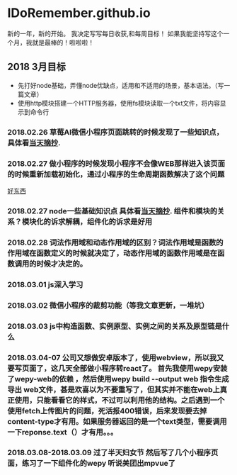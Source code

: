 # IDoRemember.github.io
新的一年，新的开始。
我决定写写每日收获,和每周目标！
如果我能坚持写这个一个月，我就是最棒的！啦啦啦！
## 2018 3月目标 
- 先打好node基础，弄懂node优缺点，适用和不适用的场景，基本语法。（写一篇文章）
- 使用http模块搭建一个HTTP服务器，使用fs模块读取一个txt文件，将内容显示到命令行
### 2018.02.26 草莓AI微信小程序页面跳转的时候发现了一些知识点，具体看[当天摘抄](https://idoremember.github.io/%E5%BE%AE%E4%BF%A1%E5%B0%8F%E7%A8%8B%E5%BA%8F%E9%A1%B5%E9%9D%A2%E8%B7%B3%E8%BD%AC%E4%B8%89%E7%A7%8D%E6%96%B9%E5%BC%8F%E7%9A%84%E5%8C%BA%E5%88%AB/).
### 2018.02.27 做小程序的时候发现小程序不会像WEB那样进入该页面的时候重新加载初始化，通过小程序的生命周期函数解决了这个问题
[好东西](https://segmentfault.com/a/1190000013331105?utm_source=index-hottest#articleHeader20)
### 2018.02.27 node一些基础知识点 具体看[当天摘抄](https://idoremember.github.io/Node.js%E7%9A%84%E4%B8%80%E4%BA%9B%E5%9F%BA%E7%A1%80%E6%A6%82%E5%BF%B5/). 组件和模块的关系？模块化的诉求解耦，组件化的诉求是好用
### 2018.02.28 词法作用域和动态作用域的区别？词法作用域是函数的作用域在函数定义的时候就决定了，动态作用域的函数作用域是在函数调用的时候才决定的。
### 2018.03.01 js深入学习
### 2018.03.02 微信小程序的裁剪功能（等我文章更新，一堆坑）
### 2018.03.03 js中构造函数、实例原型、实例之间的关系及原型链是什么
### 2018.03.04-07 公司又想做安卓版本了，使用webview，所以我又要写页面了，这几天全部做小程序转react了。 首先我使用wepy安装了wepy-web的依赖 ，然后使用wepy build --output web 指令生成导出 web文件，甚是欢喜以为不要重写了，但其实并不能在web上真正使用，只能看看它的样式，不过可以利用他的结构。之后遇到一个使用fetch上传图片的问题，死活报400错误，后来发现要去掉content-type才有用。如果服务器返回的是一个text类型，需要调用一下reponse.text（）才有用。。。
### 2018.03.08-2018.03.09  过了半天妇女节 然后写了几个小程序页面，练习了一下组件化的wepy 听说美团出mpvue了
